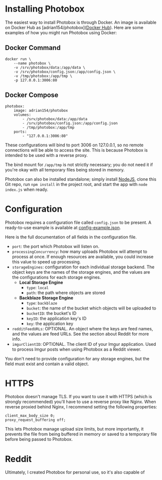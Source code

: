 # Installing Photobox

The easiest way to install Photobox is through Docker. An image is available on Docker Hub as [adrian154/photobox]([Docker Hub](https://hub.docker.com/r/adrian154/photobox)). Here are some examples of how you might run Photobox using Docker:

## Docker Command

```
docker run \
    --name photobox \
    -v /srv/photobox/data:/app/data \
    -v /srv/photobox/config.json:/app/config.json \
    -v /tmp/photobox:/app/tmp \
    -p 127.0.0.1:3006:80
```

## Docker Compose

```
photobox:
    image: adrian154/photobox
    volumes:
        - /srv/photobox/data:/app/data
        - /srv/photobox/config.json:/app/config.json
        - /tmp/photobox:/app/tmp
    ports:
        - "127.0.0.1:3006:80"
```

These configurations will bind to port 3006 on 127.0.0.1, so no remote connections will be able to access the site. This is because Photobox is intended to be used with a reverse proxy.

The bind mount for `/app/tmp` is not strictly necessary; you do not need it if you're okay with all temporary files being stored in memory.

Photobox can also be installed standalone; simply install [NodeJS](https://nodejs.org/en/download/), clone this Git repo, run `npm install` in the project root, and start the app with `node index.js` when ready.

# Configuration

Photobox requires a configuration file called `config.json` to be present. A ready-to-use example is available at [config-example.json](https://github.com/adrian154/photobox/blob/master/config-example.json).

Here is the full documentation of all fields in the configuration file.

* `port`: the port which Photobox will listen on. 
* `processingConcurrency`: how many uploads Photobox will attempt to process at once. If enough resources are available, you could increase this value to speed up processing.
* `storageEngines`: configuration for each individual storage backend. The object keys are the names of the storage engines, and the values are the configurations for each storage engines.
    * **Local Storage Engine**
        * `type`: `local`
        * `path`: the path where objects are stored
    * **Backblaze Storage Engine**
        * `type`: `backblaze`
        * `bucket`: the name of the bucket which objects will be uploaded to
        * `bucketID`: the bucket's ID
        * `keyID`: the application key's ID
        * `key`: the application key
* `redditFeedURLs`: OPTIONAL. An object where the keys are feed names, and the values are feed URLs. See the section about Reddit for more info.
* `imgurClientID`: OPTIONAL. The client ID of your Imgur application. Used to process Imgur posts when using Photobox as a Reddit viewer.

You don't need to provide configuration for any storage engines, but the field must exist and contain a valid object.

# HTTPS

Photobox doesn't manage TLS. If you want to use it with HTTPS (which is strongly recommended) you'll have to use a reverse proxy like Nginx. When reverse proxied behind Nginx, I recommend setting the following properties:

```
client_max_body_size 0;
proxy_request_buffering off;
```

This lets Photobox manage upload size limits, but more importantly, it prevents the file from being buffered in memory or saved to a temporary file before being passed to Photobox.

# Reddit

Ultimately, I created Photobox for personal use, so it's also capable of 